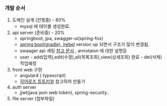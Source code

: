 ### 개발 순서

1. 도메인 설계 (진행중) - 80%
   - mysql 에 테이블 생성완료.
2. api server (준비중) - 20%
   - springboot, jpa, swagger-ui(spring-fox) 
   - [spring boot(gradle), jrebel](https://manuals.zeroturnaround.com/jrebel/standalone/index.html) version up 되면서 구조가 많이 변경됨.
   - swaager api 세팅 [참고 문서]( http://docs.swagger.io/spec.html)  , annotaion 에 대한 설명등
   - user - add(입력),edit(수정),all(목록조회),view(상세조회) 완료 -  del(삭제) 작업예정
3. front web 구현
   - angular4 ( typescript)
   - [히어로즈 튜토리얼](https://angular.io/tutorial) 참고하여 만들기
4. auth server
   - jjwt(java json web token), spring-security..
5. file server (첨부파일)